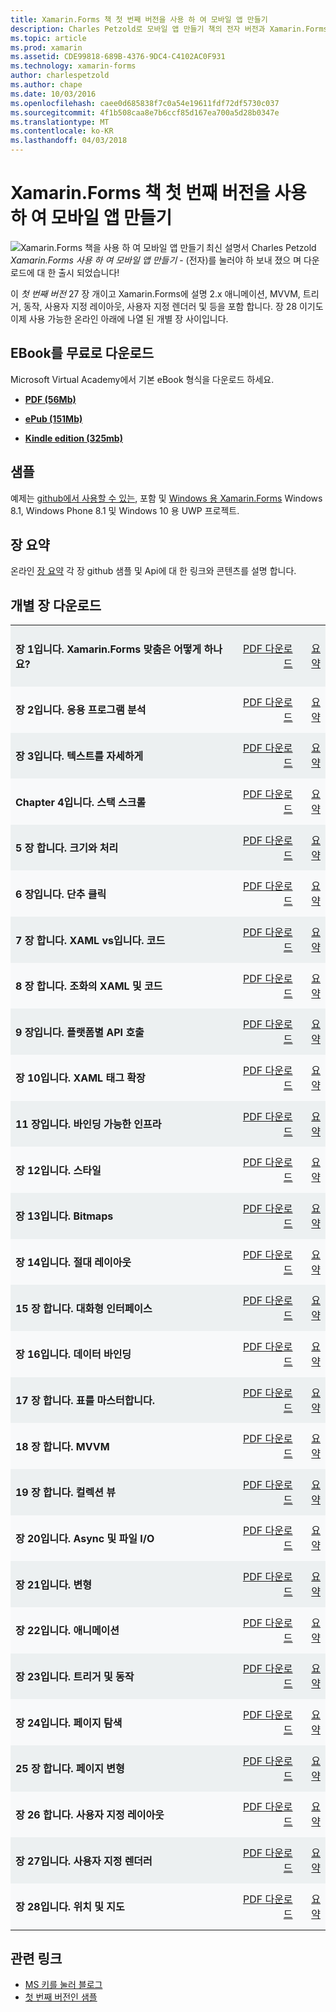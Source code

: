 ```yaml
---
title: Xamarin.Forms 책 첫 번째 버전을 사용 하 여 모바일 앱 만들기
description: Charles Petzold로 모바일 앱 만들기 책의 전자 버전과 Xamarin.Forms에 알아봅니다.
ms.topic: article
ms.prod: xamarin
ms.assetid: CDE99818-689B-4376-9DC4-C4102AC0F931
ms.technology: xamarin-forms
author: charlespetzold
ms.author: chape
ms.date: 10/03/2016
ms.openlocfilehash: caee0d685838f7c0a54e19611fdf72df5730c037
ms.sourcegitcommit: 4f1b508caa8e7b6ccf85d167ea700a5d28b0347e
ms.translationtype: MT
ms.contentlocale: ko-KR
ms.lasthandoff: 04/03/2018
---
```

# <a name="creating-mobile-apps-with-xamarinforms-book-first-edition"></a>Xamarin.Forms 책 첫 번째 버전을 사용 하 여 모바일 앱 만들기

<p><img src="Images/Cover-sml.png" title="Xamarin.Forms 책을 사용 하 여 모바일 앱 만들기" align="left" />최신 설명서 Charles Petzold <i>Xamarin.Forms 사용 하 여 모바일 앱 만들기</i> - (전자)를 눌러야 하 보내 졌으 며 다운로드에 대 한 출시 되었습니다!</p>

이 *첫 번째 버전* 27 장 개이고 Xamarin.Forms에 설명&nbsp;2.x 애니메이션, MVVM, 트리거, 동작, 사용자 지정 레이아웃, 사용자 지정 렌더러 및 등을 포함 합니다.
장 28 이기도 이제 사용 가능한 온라인 아래에 나열 된 개별 장 사이입니다.

## <a name="download-ebook-for-free"></a>EBook를 무료로 다운로드

Microsoft Virtual Academy에서 기본 eBook 형식을 다운로드 하세요.

*    [**PDF (56Mb)**](https://aka.ms/xamebook)

*    [**ePub (151Mb)**](https://aka.ms/xamebook/epub)

*    [**Kindle edition (325mb)**](https://aka.ms/xamebook/mobi)

## <a name="samples"></a>샘플

예제는 [github에서 사용할 수 있는](https://github.com/xamarin/xamarin-forms-book-samples), 포함 및 [Windows 용 Xamarin.Forms](~/xamarin-forms/platform/windows/index.md) Windows 8.1, Windows Phone 8.1 및 Windows 10 용 UWP 프로젝트.

## <a name="chapter-summaries"></a>장 요약

온라인 [장 요약](summaries/index.md) 각 장 github 샘플 및 Api에 대 한 링크와 콘텐츠를 설명 합니다.

## <a name="download-individual-chapters"></a>개별 장 다운로드

<table style="border:0px; box-shadow:0 0px 0px" cellpadding="0" cellspacing="2" border="0" width="85%">
<tr style="background:#ecf0f1">
  <td style="border:0px;">
    <h4>장 1입니다. Xamarin.Forms 맞춤은 어떻게 하나요?</h4>
  </td>
  <td style="border:0px;" align="right"><a href="https://download.xamarin.com/developer/xamarin-forms-book/XamarinFormsBook-Ch01-Apr2016.pdf">PDF 다운로드</a> </td>
  <td style="border:0px;" align="right"><a href="summaries/chapter01.md">요약</a></td>
</tr>
<tr style="background:#f8f9fa">
  <td style="border:0px;">
    <h4>장 2입니다. 응용 프로그램 분석</h4>
  </td>
  <td style="border:0px;" align="right"><a href="https://download.xamarin.com/developer/xamarin-forms-book/XamarinFormsBook-Ch02-Apr2016.pdf">PDF 다운로드</a> </td>
  <td style="border:0px;" align="right"><a href="summaries/chapter02.md">요약</a></td>
</tr>
<tr style="background:#ecf0f1">
  <td style="border:0px;">
    <h4>장 3입니다. 텍스트를 자세하게</h4>
  </td>
  <td style="border:0px;" align="right"><a href="https://download.xamarin.com/developer/xamarin-forms-book/XamarinFormsBook-Ch03-Apr2016.pdf">PDF 다운로드</a> </td>
  <td style="border:0px;" align="right"><a href="summaries/chapter03.md">요약</a></td>
</tr>
<tr style="background:#f8f9fa">
  <td style="border:0px;">
    <h4>Chapter 4입니다. 스택 스크롤</h4>
  </td>
  <td style="border:0px;" align="right"><a href="https://download.xamarin.com/developer/xamarin-forms-book/XamarinFormsBook-Ch04-Apr2016.pdf">PDF 다운로드</a> </td>
  <td style="border:0px;" align="right"><a href="summaries/chapter04.md">요약</a></td>
</tr>
<tr style="background:#ecf0f1">
  <td style="border:0px;">
    <h4>5 장 합니다. 크기와 처리</h4>
  </td>
  <td style="border:0px;" align="right"><a href="https://download.xamarin.com/developer/xamarin-forms-book/XamarinFormsBook-Ch05-Apr2016.pdf">PDF 다운로드</a> </td>
  <td style="border:0px;" align="right"><a href="summaries/chapter05.md">요약</a></td>
</tr>
<tr style="background:#f8f9fa">
  <td style="border:0px;">
    <h4>6 장입니다. 단추 클릭</h4>
  </td>
  <td style="border:0px;" align="right"><a href="https://download.xamarin.com/developer/xamarin-forms-book/XamarinFormsBook-Ch06-Apr2016.pdf">PDF 다운로드</a> </td>
  <td style="border:0px;" align="right"><a href="summaries/chapter06.md">요약</a></td>
</tr>
<tr style="background:#ecf0f1">
  <td style="border:0px;">
    <h4>7 장 합니다. XAML vs입니다. 코드</h4>
  </td>
  <td style="border:0px;" align="right"><a href="https://download.xamarin.com/developer/xamarin-forms-book/XamarinFormsBook-Ch07-Apr2016.pdf">PDF 다운로드</a> </td>
  <td style="border:0px;" align="right"><a href="summaries/chapter07.md">요약</a></td>
</tr>
<tr style="background:#f8f9fa">
  <td style="border:0px;">
    <h4>8 장 합니다. 조화의 XAML 및 코드</h4>
  </td>
  <td style="border:0px;" align="right"><a href="https://download.xamarin.com/developer/xamarin-forms-book/XamarinFormsBook-Ch08-Apr2016.pdf">PDF 다운로드</a> </td>
  <td style="border:0px;" align="right"><a href="summaries/chapter08.md">요약</a></td>
</tr>
<tr style="background:#ecf0f1">
  <td style="border:0px;">
    <h4>9 장입니다. 플랫폼별 API 호출</h4>
  </td>
  <td style="border:0px;" align="right"><a href="https://download.xamarin.com/developer/xamarin-forms-book/XamarinFormsBook-Ch09-Apr2016.pdf">PDF 다운로드</a> </td>
  <td style="border:0px;" align="right"><a href="summaries/chapter09.md">요약</a></td>
</tr>
<tr style="background:#f8f9fa">
  <td style="border:0px;">
    <h4>장 10입니다. XAML 태그 확장</h4>
  </td>
  <td style="border:0px;" align="right"><a href="https://download.xamarin.com/developer/xamarin-forms-book/XamarinFormsBook-Ch10-Apr2016.pdf">PDF 다운로드</a> </td>
  <td style="border:0px;" align="right"><a href="summaries/chapter10.md">요약</a></td>
</tr>
<tr style="background:#ecf0f1">
  <td style="border:0px;">
    <h4>11 장입니다. 바인딩 가능한 인프라</h4>
  </td>
  <td style="border:0px;" align="right"><a href="https://download.xamarin.com/developer/xamarin-forms-book/XamarinFormsBook-Ch11-Apr2016.pdf">PDF 다운로드</a> </td>
  <td style="border:0px;" align="right"><a href="summaries/chapter11.md">요약</a></td>
</tr>
<tr style="background:#f8f9fa">
  <td style="border:0px;">
    <h4>장 12입니다. 스타일</h4>
  </td>
  <td style="border:0px;" align="right"><a href="https://download.xamarin.com/developer/xamarin-forms-book/XamarinFormsBook-Ch12-Apr2016.pdf">PDF 다운로드</a> </td>
  <td style="border:0px;" align="right"><a href="summaries/chapter12.md">요약</a></td>
</tr>
<tr style="background:#ecf0f1">
  <td style="border:0px;">
    <h4>장 13입니다. Bitmaps</h4>
  </td>
  <td style="border:0px;" align="right"><a href="https://download.xamarin.com/developer/xamarin-forms-book/XamarinFormsBook-Ch13-Apr2016.pdf">PDF 다운로드</a> </td>
  <td style="border:0px;" align="right"><a href="summaries/chapter13.md">요약</a></td>
</tr>
<tr style="background:#f8f9fa">
  <td style="border:0px;">
    <h4>장 14입니다. 절대 레이아웃</h4>
  </td>
  <td style="border:0px;" align="right"><a href="https://download.xamarin.com/developer/xamarin-forms-book/XamarinFormsBook-Ch14-Apr2016.pdf">PDF 다운로드</a> </td>
  <td style="border:0px;" align="right"><a href="summaries/chapter14.md">요약</a></td>
</tr>
<tr style="background:#ecf0f1">
  <td style="border:0px;">
    <h4>15 장 합니다. 대화형 인터페이스</h4>
  </td>
  <td style="border:0px;" align="right"><a href="https://download.xamarin.com/developer/xamarin-forms-book/XamarinFormsBook-Ch15-Apr2016.pdf">PDF 다운로드</a> </td>
  <td style="border:0px;" align="right"><a href="summaries/chapter15.md">요약</a></td>
</tr>
<tr style="background:#f8f9fa">
  <td style="border:0px;">
    <h4>장 16입니다. 데이터 바인딩</h4>
  </td>
  <td style="border:0px;" align="right"><a href="https://download.xamarin.com/developer/xamarin-forms-book/XamarinFormsBook-Ch16-Apr2016.pdf">PDF 다운로드</a> </td>
  <td style="border:0px;" align="right"><a href="summaries/chapter16.md">요약</a></td>
</tr>
<tr style="background:#ecf0f1">
  <td style="border:0px;">
    <h4>17 장 합니다. 표를 마스터합니다.</h4>
  </td>
  <td style="border:0px;" align="right"><a href="https://download.xamarin.com/developer/xamarin-forms-book/XamarinFormsBook-Ch17-Apr2016.pdf">PDF 다운로드</a> </td>
  <td style="border:0px;" align="right"><a href="summaries/chapter17.md">요약</a></td></tr>
<tr style="background:#f8f9fa">
  <td style="border:0px;">
    <h4>18 장 합니다. MVVM</h4>
  </td>
  <td style="border:0px;" align="right"><a href="https://download.xamarin.com/developer/xamarin-forms-book/XamarinFormsBook-Ch18-Apr2016.pdf">PDF 다운로드</a> </td>
  <td style="border:0px;" align="right"><a href="summaries/chapter18.md">요약</a></td></tr>
<tr style="background:#ecf0f1">
  <td style="border:0px;">
    <h4>19 장 합니다. 컬렉션 뷰</h4>
  </td>
  <td style="border:0px;" align="right"><a href="https://download.xamarin.com/developer/xamarin-forms-book/XamarinFormsBook-Ch19-Apr2016.pdf">PDF 다운로드</a> </td>
  <td style="border:0px;" align="right"><a href="summaries/chapter19.md">요약</a></td></tr>
<tr style="background:#f8f9fa">
  <td style="border:0px;">
    <h4>장 20입니다. Async 및 파일 I/O</h4>
  </td>
  <td style="border:0px;" align="right"><a href="https://download.xamarin.com/developer/xamarin-forms-book/XamarinFormsBook-Ch20-Apr2016.pdf">PDF 다운로드</a> </td>
  <td style="border:0px;" align="right"><a href="summaries/chapter20.md">요약</a></td></tr>
<tr style="background:#ecf0f1">
  <td style="border:0px;">
    <h4>장 21입니다. 변형</h4>
  </td>
  <td style="border:0px;" align="right"><a href="https://download.xamarin.com/developer/xamarin-forms-book/XamarinFormsBook-Ch21-Apr2016.pdf">PDF 다운로드</a> </td>
  <td style="border:0px;" align="right"><a href="summaries/chapter21.md">요약</a></td></tr>
</tr>
<tr style="background:#f8f9fa">
  <td style="border:0px;">
    <h4>장 22입니다. 애니메이션</h4>
  </td>
  <td style="border:0px;" align="right"><a href="https://download.xamarin.com/developer/xamarin-forms-book/XamarinFormsBook-Ch22-Apr2016.pdf">PDF 다운로드</a> </td>
  <td style="border:0px;" align="right"><a href="summaries/chapter22.md">요약</a></td></tr>
</tr>
<tr style="background:#ecf0f1">
  <td style="border:0px;">
    <h4>장 23입니다. 트리거 및 동작</h4>
  </td>
  <td style="border:0px;" align="right"><a href="https://download.xamarin.com/developer/xamarin-forms-book/XamarinFormsBook-Ch23-Apr2016.pdf">PDF 다운로드</a> </td>
  <td style="border:0px;" align="right"><a href="summaries/chapter23.md">요약</a></td></tr>
</tr>
<tr style="background:#f8f9fa">
  <td style="border:0px;">
    <h4>장 24입니다. 페이지 탐색</h4>
  </td>
  <td style="border:0px;" align="right"><a href="https://download.xamarin.com/developer/xamarin-forms-book/XamarinFormsBook-Ch24-Apr2016.pdf">PDF 다운로드</a> </td>
  <td style="border:0px;" align="right"><a href="summaries/chapter24.md">요약</a></td></tr>
</tr>
<tr style="background:#ecf0f1">
  <td style="border:0px;">
    <h4>25 장 합니다. 페이지 변형</h4>
  </td>
  <td style="border:0px;" align="right"><a href="https://download.xamarin.com/developer/xamarin-forms-book/XamarinFormsBook-Ch25-Apr2016.pdf">PDF 다운로드</a> </td>
  <td style="border:0px;" align="right"><a href="summaries/chapter25.md">요약</a></td></tr>
</tr>
<tr style="background:#f8f9fa">
  <td style="border:0px;">
    <h4>장 26 합니다. 사용자 지정 레이아웃</h4>
  </td>
  <td style="border:0px;" align="right"><a href="https://download.xamarin.com/developer/xamarin-forms-book/XamarinFormsBook-Ch26-Apr2016.pdf">PDF 다운로드</a> </td>
  <td style="border:0px;" align="right"><a href="summaries/chapter26.md">요약</a></td></tr>
</tr>
<tr style="background:#ecf0f1">
  <td style="border:0px;">
    <h4>장 27입니다. 사용자 지정 렌더러</h4>
  </td>
  <td style="border:0px;" align="right"><a href="https://download.xamarin.com/developer/xamarin-forms-book/XamarinFormsBook-Ch27-Apr2016.pdf">PDF 다운로드</a> </td>
  <td style="border:0px;" align="right"><a href="summaries/chapter27.md">요약</a></td></tr>
</tr>
<tr style="background:#f8f9fa">
  <td style="border:0px;">
    <h4>장 28입니다. 위치 및 지도</h4>
  </td>
  <td style="border:0px;" align="right"><a href="https://download.xamarin.com/developer/xamarin-forms-book/XamarinFormsBook-Ch28-Aug2016.pdf">PDF 다운로드</a> </td>
  <td style="border:0px;" align="right"><a href="summaries/chapter28.md">요약</a></td></tr>
</tr>
</table>



## <a name="related-links"></a>관련 링크

- [MS 키를 눌러 블로그](https://blogs.msdn.microsoft.com/microsoft_press/2016/03/31/free-ebook-creating-mobile-apps-with-xamarin-forms/)
- [첫 번째 버전인 샘플](https://github.com/xamarin/xamarin-forms-book-samples)
